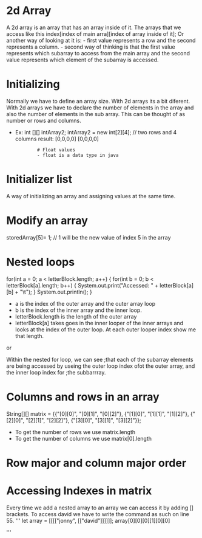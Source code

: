 # 2d Array
A 2d array is an array that has an array inside of it. The arrays that we access 
like this index[index of main arra][index of array inside of it];
Or another way of looking at it is:
    - first value represents a row and the second represents a column.
    - second way of thinking is that the first value represents which subarray to access from the main array and the second value represents which element of the subarray is accessed.

# Initializing
Normally we have to define an array size. With 2d arrays its a bit diferent. With 2d arrays we have to declare the number of elements in the array and also the number of elements in the sub array. This can be thought of as number or rows and columns.
- Ex: int [][] intArray2;
      intArray2 = new int[2][4]; // two rows and 4 columns
      result: [0,0,0,0]
              [0,0,0,0]

              # Float values
              - float is a data type in java
# Initializer list
A way of initializing an array and assigning values at the same time.

# Modify an array
storedArray[5]= 1; // 1 will be the new value of index 5 in the array 

# Nested loops
for(int a = 0; a < letterBlock.length; a++) {
    for(int b = 0; b < letterBlock[a].length; b++) {
        System.out.print("Accessed: " + letterBlock[a][b] + "\t");
    }
    System.out.println();
}

- a is the index of the outer array and the outer array loop
- b is the index of the inner array and the inner loop.
- letterBlock.length is the length of the outer array
- letterBlock[a] takes goes in the inner looper of the inner arrays and looks at the index of the outer loop. At each outer looper index show me that length.

or 

Within the nested for loop, we can see ;that each of the subarray elements are being accessed by useing the outer loop index ofot the outer array, and the inner loop index for ;the subbarrray.

# Columns and rows in an array
String[][] matrix = {{"[0][0]", "[0][1]", "[0][2]"}, 
                     {"[1][0]", "[1][1]", "[1][2]"},
                     {"[2][0]", "[2][1]", "[2][2]"},
                     {"[3][0]", "[3][1]", "[3][2]"}};
- To get the number of rows we use matrix.length
- To get the number of columns we use matrix[0].length

# Row major and column major order

# Accessing Indexes in  matrix
Every time we add a nested array to an array we can access it by adding [] brackets.
To access david we have to write the command as such on line 55.
'''
let array = [[[["jonny", [["david"]]]]]];
array[0][0][0][1][0][0]

'''